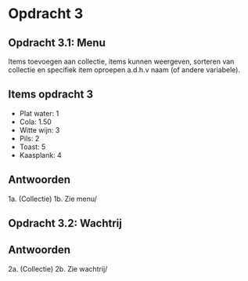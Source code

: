# Opdracht 3

## Opdracht 3.1: Menu

Items toevoegen aan collectie, items kunnen weergeven, sorteren van collectie en specifiek item oproepen a.d.h.v naam (of andere variabele).

## Items opdracht 3

* Plat water: 1
* Cola: 1.50
* Witte wijn: 3
* Pils: 2
* Toast: 5
* Kaasplank: 4

## Antwoorden

1a. (Collectie)
1b. Zie menu/

## Opdracht 3.2: Wachtrij

## Antwoorden

2a. (Collectie)
2b. Zie wachtrij/